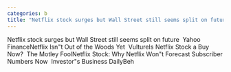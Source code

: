 ```yaml
---
categories: b
title: "Netflix stock surges but Wall Street still seems split on future  Yahoo Finance"
---
```

Netflix stock surges but Wall Street still seems split on future&nbsp;&nbsp;Yahoo FinanceNetflix Isn"t Out of the Woods Yet&nbsp;&nbsp;VultureIs Netflix Stock a Buy Now?&nbsp;&nbsp;The Motley FoolNetflix Stock: Why Netflix Won"t Forecast Subscriber Numbers Now&nbsp;&nbsp;Investor"s Business DailyBeh